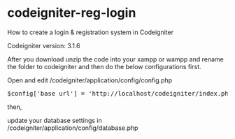 # codeigniter-reg-login
How to create a login &amp; registration system in Codeigniter

Codeigniter version: 3.1.6

After you download unzip the code into your xampp or wampp and rename the folder to codeigniter and then do the below configurations first.

Open and edit /codeigniter/application/config/config.php

<pre>
$config['base_url'] = 'http://localhost/codeigniter/index.php';
</pre>

then,

update your database settings in /codeigniter/application/config/database.php

